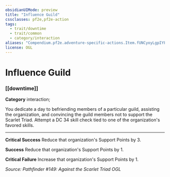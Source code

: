 ```yaml
---
obsidianUIMode: preview
title: "Influence Guild"
cssclasses: pf2e,pf2e-action
tags:
  - trait/downtime
  - trait/common
  - category/interaction
aliases: "Compendium.pf2e.adventure-specific-actions.Item.fUNCyoyLgpIYFLe1"
license: OGL
---
```

# Influence Guild

### [[downtime]]

**Category** interaction; 




You dedicate a day to befriending members of a particular guild, assisting the organization, and convincing the guild members not to support the Scarlet Triad. Attempt a DC 34 skill check tied to one of the organization's favored skills.

* * *

**Critical Success** Reduce that organization's Support Points by 3.

**Success** Reduce that organization's Support Points by 1.

**Critical Failure** Increase that organization's Support Points by 1.

*Source: Pathfinder #149: Against the Scarlet Triad*
*OGL*